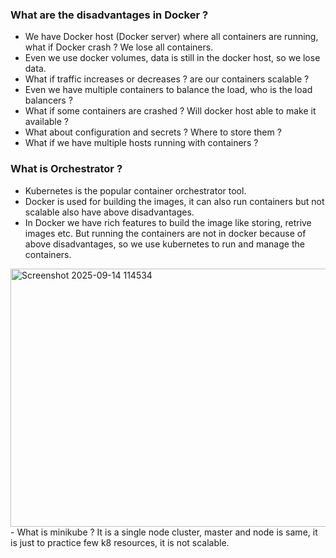 ### What are the disadvantages in Docker ?
- We have Docker host (Docker server) where all containers are running, what if Docker crash ? We lose all containers.
- Even we use docker volumes, data is still in the docker host, so we lose data.
- What if traffic increases or decreases ? are our containers scalable ?
- Even we have multiple containers to balance the load, who is the load balancers ?
- What if some containers are crashed ? Will docker host able to make it available ?
- What about configuration and secrets ? Where to store them ?
- What if we have multiple hosts running with containers ?

### What is Orchestrator ?
- Kubernetes is the popular container orchestrator tool.
- Docker is used for building the images, it can also run containers but not scalable also have above disadvantages.
- In Docker we have rich features to build the image like storing, retrive images etc. But running the containers are not in docker because of above disadvantages, so we use kubernetes to run and manage the containers.
<img width="981" height="413" alt="Screenshot 2025-09-14 114534" src="https://github.com/user-attachments/assets/ffa542cf-852e-438e-b9a5-c2eb174a5137" />
- What is minikube ? It is a single node cluster, master and node is same, it is just to practice few k8 resources, it is not scalable.
